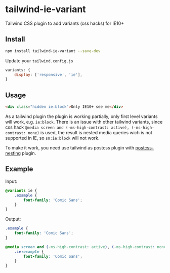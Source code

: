 # tailwind-ie-variant

Tailwind CSS plugin to add variants (css hacks) for IE10+

## Install

```sh
npm install tailwind-ie-variant --save-dev
```

Update your `tailwind.config.js`

```js
variants: {
    display: ['responsive', 'ie'],
}
```

## Usage

```html
<div class="hidden ie:block">Only IE10+ see me</div>
```

As a tailwind plugin the plugin is working partially, only first level variants will work,
e.g. `ie:block`.
There is an issue with other tailwind variants,
since css hack `@media screen and (-ms-high-contrast: active), (-ms-high-contrast: none)` is used,
the result is nested media queries wich is not supported in IE,
so `sm:ie:block` will not work.

To make it work, you need use tailwind as postcss plugin
with [postcss-nesting](https://github.com/jonathantneal/postcss-nesting) plugin.

## Example

Input:

```css
@variants ie {
    .example {
        font-family: 'Comic Sans';
    }
}
```

Output:

```css
.example {
    font-family: 'Comic Sans';
}

@media screen and (-ms-high-contrast: active), (-ms-high-contrast: none) {
    .ie:example {
        font-family: 'Comic Sans';
    }
}
```
